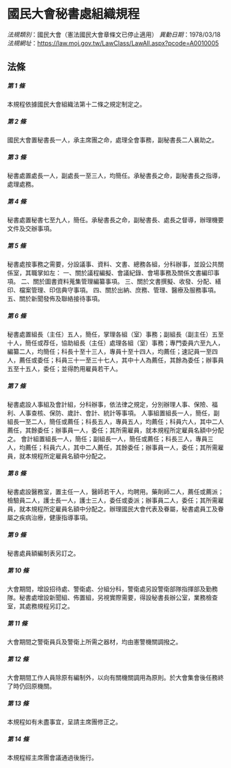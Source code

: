 # 國民大會秘書處組織規程

*法規類別*：國民大會（憲法國民大會章條文已停止適用）
*異動日期*：1978/03/18  
*法規網址*：https://law.moj.gov.tw/LawClass/LawAll.aspx?pcode=A0010005



## 法條
##### 第 1 條
本規程依據國民大會組織法第十二條之規定制定之。

##### 第 2 條
國民大會置秘書長一人，承主席團之命，處理全會事務，副秘書長二人襄助之。

##### 第 3 條
秘書處置處長一人，副處長一至三人，均簡任。承秘書長之命，副秘書長之指導，處理處務。

##### 第 4 條
秘書處置秘書七至九人，簡任。承秘書長之命，副秘書長、處長之督導，辦理機要文件及交辦事項。

##### 第 5 條
秘書處按事務之需要，分設議事、資料、文書、總務各組，分科辦事，並設公共關係室，其職掌如左：
一、關於議程編擬、會議紀錄、會場事務及關係文書編印事項。
二、關於圖書資料蒐集管理編纂事項。
三、關於文書撰擬、收發、分配、繕印、檔案管理、印信典守事項。
四、關於出納、庶務、管理、醫療及服務事項。
五、關於新聞發佈及聯絡接待事項。

##### 第 6 條
秘書處置組長（主任）五人，簡任，掌理各組（室）事務；副組長（副主任）五至十人，簡任或荐任，協助組長（主任）處理各組（室）事務；專門委員六至九人，編纂二人，均簡任；科長十至十三人，專員十至十四人，均薦任；速記員一至四人，薦任或委任；科員三十一至三十七人，其中十人為薦任，其餘為委任；辦事員五至十五人，委任；並得酌用雇員若干人。

##### 第 7 條
秘書處設人事組及會計組，分科辦事，依法律之規定，分別辦理人事、保險、福利、人事查核、保防、歲計、會計、統計等事項。
人事組置組長一人，簡任，副組長一至二人，簡任或薦任；科長五人，專員五人，均薦任；科員六人，其中二人薦任，其餘委任；辦事員一人，委任；其所需雇員，就本規程所定雇員名額中分配之。
會計組置組長一人，簡任；副組長一人，簡任或薦任；科長三人，專員三人，均薦任；科員六人，其中二人薦任，其餘委任；辦事員一人，委任；其所需雇員，就本規程所定雇員名額中分配之。

##### 第 8 條
秘書處設醫務室，置主任一人，醫師若干人，均聘用。藥劑師二人，薦任或薦派；檢驗員二人，護士長一人，護士三人，委任或委派；辦事員二人，委任；其所需雇員，就本規程所定雇員名額中分配之。辦理國民大會代表及眷屬，秘書處員工及眷屬之疾病治療，健康指導事項。

##### 第 9 條
秘書處員額編制表另訂之。

##### 第 10 條
大會期間，增設招待處、警衛處、分組分科，警衛處另設警衛部隊指揮部及勤務隊。秘書處增設新聞組、佈置組，另視實際需要，得設秘書長辦公室，業務檢查室，其處務規程另訂之。

##### 第 11 條
大會期間之警衛員兵及警衛上所需之器材，均由憲警機關調撥之。

##### 第 12 條
大會期間工作人員除原有編制外，以向有關機關調用為原則。於大會集會後任務終了時仍回原機關。

##### 第 13 條
本規程如有未盡事宜，呈請主席團修正之。

##### 第 14 條
本規程經主席團會議通過後施行。


